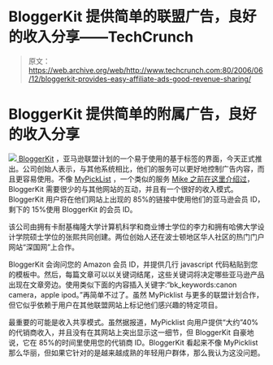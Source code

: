 # BloggerKit 提供简单的联盟广告，良好的收入分享——TechCrunch

> 原文：<https://web.archive.org/web/http://www.techcrunch.com:80/2006/06/12/bloggerkit-provides-easy-affiliate-ads-good-revenue-sharing/>

# BloggerKit 提供简单的附属广告，良好的收入分享

[![](img/be22fb23048304bd09dbdc7f8b5ef900.png) ](https://web.archive.org/web/20220127232112/http://www.bloggerkit.com/) [BloggerKit](https://web.archive.org/web/20220127232112/http://bloggerkit.com/) ，亚马逊联盟计划的一个易于使用的基于标签的界面，今天正式推出。公司创始人表示，与其他系统相比，他们的服务可以更好地控制广告内容，而且更容易使用。不像 [MyPickList](https://web.archive.org/web/20220127232112/http://mypicklist.com/) ，一个类似的服务 [Mike 之前在这里介绍过](https://web.archive.org/web/20220127232112/http://www.beta.techcrunch.com/tag/MyPickList/)，BloggerKit 需要很少的与其他网站的互动，并且有一个很好的收入模式。BloggerKit 用户将在他们网站上出现的 85%的链接中使用他们的亚马逊会员 ID，剩下的 15%使用 BloggerKit 的会员 ID。

该公司由拥有卡耐基梅隆大学计算机科学和商业博士学位的李力和拥有哈佛大学设计学院硕士学位的张熙共同创建。两位创始人还在波士顿地区华人社区的热门门户网站“深国网”上合作。

BloggerKit 会询问您的 Amazon 会员 ID，并提供几行 javascript 代码粘贴到您的模板中。然后，每篇文章可以以关键词结尾，这些关键词将决定哪些亚马逊产品出现在文章旁边。使用类似下面的内容插入关键字:“bk_keywords:canon camera，apple ipod。”再简单不过了。虽然 MyPicklist 与更多的联盟计划合作，但它似乎依赖于用户在其他联盟网站上标记他们感兴趣的特定项目。

最重要的可能是收入共享模式。虽然据报道，MyPicklist 向用户提供“大约”40%的代销商收入，并且没有在其网站上突出显示这一细节，但 BloggerKit 自豪地说，它在 85%的时间里使用您的代销商 ID。BloggerKit 看起来不像 MyPicklist 那么华丽，但如果它针对的是越来越成熟的年轻用户群体，那么我认为这没问题。